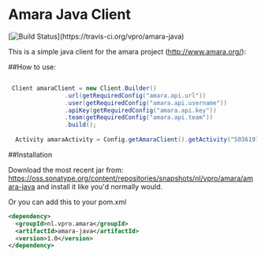 # Amara Java Client
[![Build Status](https://travis-ci.org/vpro/amara-java.svg?)](https://travis-ci.org/vpro/amara-java)


This is a simple java client for the amara project (http://www.amara.org/):
 
 
 ##How to use:
 
 ```java
 
  Client amaraClient = new Client.Builder()
                 .url(getRequiredConfig("amara.api.url"))
                 .user(getRequiredConfig("amara.api.username"))
                 .apiKey(getRequiredConfig("amara.api.key"))
                 .team(getRequiredConfig("amara.api.team"))
                 .build();
                 
   Activity amaraActivity = Config.getAmaraClient().getActivity("5036197");
 ```


##Installation

Download the most recent jar from: https://oss.sonatype.org/content/repositories/snapshots/nl/vpro/amara/amara-java and install it like you'd normally would.

Or you can add this to your pom.xml
```xml
<dependency>
  <groupId>nl.vpro.amara</groupId>
  <artifactId>amara-java</artifactId>
  <version>1.0</version>
</dependency>
```
